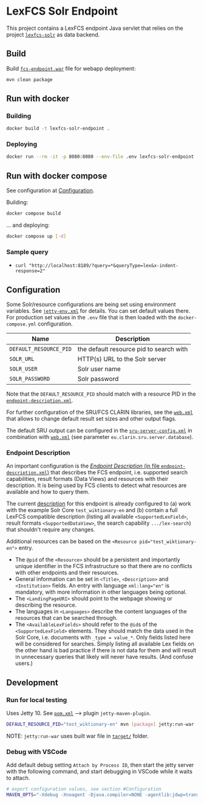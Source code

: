 # LexFCS Solr Endpoint

This project contains a LexFCS endpoint Java servlet that relies on the project [`lexfcs-solr`](../lexfcs-solr/) as data backend.

## Build

Build [`fcs-endpoint.war`](target/fcs-endpoint.war) file for webapp deployment:

```bash
mvn clean package
```

## Run with docker

### Building

```bash
docker build -t lexfcs-solr-endpoint .
```

### Deploying

```bash
docker run --rm -it -p 8080:8080 --env-file .env lexfcs-solr-endpoint
```

## Run with docker compose

See configuration at [Configuration](#configuration).

Building:

```bash
docker compose build
```

... and deploying:

```bash
docker compose up [-d]
```

### Sample query

- `curl "http://localhost:8189/?query=*&queryType=lex&x-indent-response=2"`

## Configuration

Some Solr/resource configurations are being set using environment variables. See [`jetty-env.xml`](src/main/webapp/WEB-INF/jetty-env.xml) for details. You can set default values there.
For production set values in the `.env` file that is then loaded with the `docker-compose.yml` configuration.

| Name                   | Description                             |
| ---------------------- | --------------------------------------- |
| `DEFAULT_RESOURCE_PID` | the default resource pid to search with |
| `SOLR_URL`             | HTTP(s) URL to the Solr server          |
| `SOLR_USER`            | Solr user name                          |
| `SOLR_PASSWORD`        | Solr password                           |

Note that the `DEFAULT_RESOURCE_PID` should match with a resource PID in the [`endpoint-description.xml`](src/main/webapp/WEB-INF/endpoint-description.xml).

For further configuration of the SRU/FCS CLARIN libraries, see the [`web.xml`](src/main/webapp/WEB-INF/web.xml) that allows to change default result set sizes and other output flags.

The default SRU output can be configured in the [`sru-server-config.xml`](src/main/webapp/WEB-INF/sru-server-config.xml) in combination with [`web.xml`](src/main/webapp/WEB-INF/web.xml) (see parameter `eu.clarin.sru.server.database`).

### Endpoint Description

An important configuration is the [_Endpoint Description_ (in file `endpoint-description.xml`)](src/main/webapp/WEB-INF/endpoint-description.xml) that describes the FCS endpoint, i.e. supported search capabilities, result formats (Data Views) and resources with their description. It is being used by FCS clients to detect what resources are available and how to query them.

The current [description](src/main/webapp/WEB-INF/endpoint-description.xml) for this endpoint is already configured to (a) work with the example Solr Core `test_wiktionary-en` and (b) contain a full LexFCS compatible description (listing all available `<SupportedLexField>`, result formats `<SupportedDataView>`, the search capability `.../lex-search`) that shouldn't require any changes.

Additional resources can be based on the `<Resource pid="test_wiktionary-en">` entry.

- The `@pid` of the `<Resource>` should be a persistent and importantly unique identifier in the FCS infrastructure so that there are no conflicts with other endpoints and their resources.
- General information can be set in `<Title>`, `<Description>` and `<Institution>` fields. An entry with language `xml:lang="en"` is mandatory, with more information in other languages being optional.
- The `<LandingPageURI>` should point to the webpage showing or describing the resource.
- The languages in `<Languages>` describe the content languages of the resources that can be searched through.
- The `<AvailableLexFields>` should refer to the `@id`s of the `<SupportedLexField>` elements. They should match the data used in the Solr Core, i.e. documents with `_type = value_*`. Only fields listed here will be considered for searches. Simply listing all available Lex fields on the other hand is bad practice if there is not data for them and will result in unnecessary queries that likely will never have results. (And confuse users.)

## Development

### Run for local testing

Uses Jetty 10. See [`pom.xml`](pom.xml) --> plugin `jetty-maven-plugin`.

```bash
DEFAULT_RESOURCE_PID="test_wiktionary-en" mvn [package] jetty:run-war
```

NOTE: `jetty:run-war` uses built war file in [`target/`](target/) folder.

### Debug with VSCode

Add default debug setting `Attach by Process ID`, then start the jetty server with the following command, and start debugging in VSCode while it waits to attach.

```bash
# export configuration values, see section #Configuration
MAVEN_OPTS="-Xdebug -Xnoagent -Djava.compiler=NONE -agentlib:jdwp=transport=dt_socket,server=y,address=5005" mvn jetty:run-war
```
